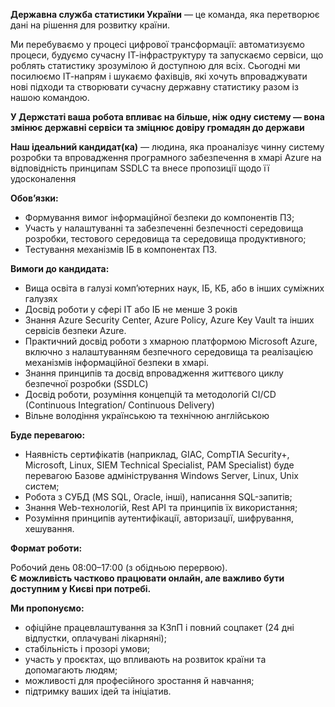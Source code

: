 **Державна служба статистики України** — це команда, яка перетворює дані на
рішення для розвитку країни.

Ми перебуваємо у процесі цифрової трансформації: автоматизуємо процеси,
будуємо сучасну ІТ-інфраструктуру та запускаємо сервіси, що роблять статистику
зрозумілою й доступною для всіх. Сьогодні ми посилюємо ІТ-напрям і шукаємо
фахівців, які хочуть впроваджувати нові підходи та створювати сучасну державну
статистику разом із нашою командою.

**У Держстаті ваша робота впливає на більше, ніж одну систему — вона змінює
державні сервіси та зміцнює довіру громадян до держави**

**Наш ідеальний кандидат(ка)** — людина, яка проаналізує чинну систему
розробки та впровадження програмного забезпечення в хмарі Azure на
відповідність принципам SSDLC та внесе пропозиції щодо її удосконалення

**Обов’язки:**

  * Формування вимог інформаційної безпеки до компонентів ПЗ;
  * Участь у налаштуванні та забезпеченні безпечності середовища розробки, тестового середовища та середовища продуктивного;
  * Тестування механізмів ІБ в компонентах ПЗ.

**Вимоги до кандидата:**

  * Вища освіта в галузі комп’ютерних наук, ІБ, КБ, або в інших суміжних галузях
  * Досвід роботи у сфері ІТ або ІБ не менше 3 років
  * Знання Azure Security Center, Azure Policy, Azure Key Vault та інших сервісів безпеки Azure.
  * Практичний досвід роботи з хмарною платформою Microsoft Azure, включно з налаштуванням безпечного середовища та реалізацією механізмів інформаційної безпеки в хмарі.
  * Знання принципів та досвід впровадження життєвого циклу безпечної розробки (SSDLC)
  * Досвід роботи, розуміння концепцій та методологій CI/CD (Continuous Integration/ Continuous Delivery)
  * Вільне володіння українською та технічною англійською

**Буде перевагою:**

  * Наявність сертифікатів (наприклад, GIAC, CompTIA Security+, Microsoft, Linux, SIEM Technical Specialist, PAM Specialist) буде перевагою Базове адміністрування Windows Server, Linux, Unix систем;
  * Робота з СУБД (MS SQL, Oracle, інші), написання SQL-запитів;
  * Знання Web-технологій, Rest API та принципів їх використання;
  * Розуміння принципів аутентифікації, авторизації, шифрування, хешування.

**Формат роботи:**

Робочий день 08:00–17:00 (з обідньою перервою).  
**Є можливість частково працювати онлайн, але важливо бути доступним у Києві
при потребі.**

**Ми пропонуємо:**

  * офіційне працевлаштування за КЗпП і повний соцпакет (24 дні відпустки, оплачувані лікарняні);
  * стабільність і прозорі умови;
  * участь у проєктах, що впливають на розвиток країни та допомагають людям;
  * можливості для професійного зростання й навчання;
  * підтримку ваших ідей та ініціатив.